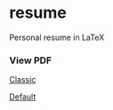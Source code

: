 # resume
Personal resume in LaTeX

### View PDF
[Classic](https://github.com/SamTay/resume/blob/master/default/resume.pdf)

[Default](https://github.com/SamTay/resume/blob/master/awesome/resume.pdf)

